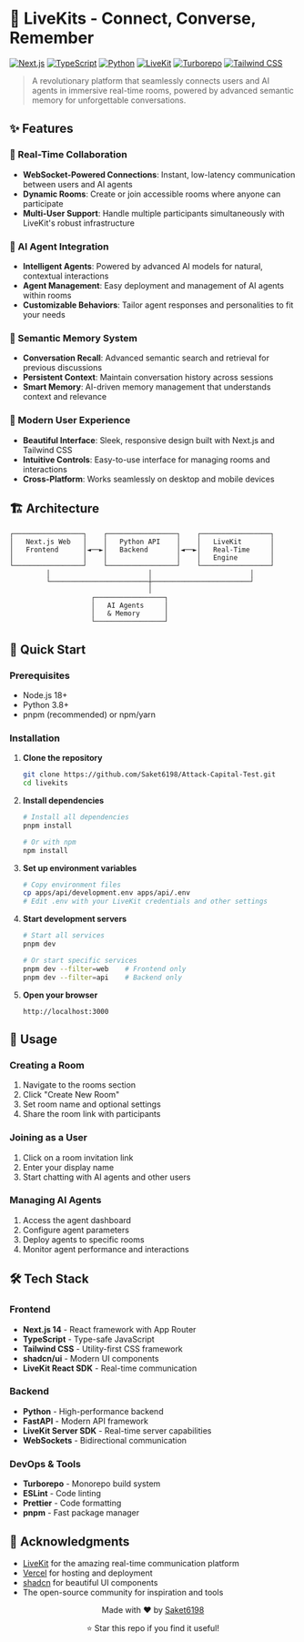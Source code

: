 # 🌟 LiveKits - Connect, Converse, Remember

[![Next.js](https://img.shields.io/badge/Next.js-000000?style=for-the-badge&logo=next.js&logoColor=white)](https://nextjs.org/)
[![TypeScript](https://img.shields.io/badge/TypeScript-007ACC?style=for-the-badge&logo=typescript&logoColor=white)](https://www.typescriptlang.org/)
[![Python](https://img.shields.io/badge/Python-3776AB?style=for-the-badge&logo=python&logoColor=white)](https://www.python.org/)
[![LiveKit](https://img.shields.io/badge/LiveKit-000000?style=for-the-badge&logo=livekit&logoColor=white)](https://livekit.io/)
[![Turborepo](https://img.shields.io/badge/Turborepo-000000?style=for-the-badge&logo=turborepo&logoColor=white)](https://turborepo.org/)
[![Tailwind CSS](https://img.shields.io/badge/Tailwind_CSS-38B2AC?style=for-the-badge&logo=tailwind-css&logoColor=white)](https://tailwindcss.com/)

> A revolutionary platform that seamlessly connects users and AI agents in immersive real-time rooms, powered by advanced semantic memory for unforgettable conversations.

## ✨ Features

### 🚀 Real-Time Collaboration
- **WebSocket-Powered Connections**: Instant, low-latency communication between users and AI agents
- **Dynamic Rooms**: Create or join accessible rooms where anyone can participate
- **Multi-User Support**: Handle multiple participants simultaneously with LiveKit's robust infrastructure

### 🤖 AI Agent Integration
- **Intelligent Agents**: Powered by advanced AI models for natural, contextual interactions
- **Agent Management**: Easy deployment and management of AI agents within rooms
- **Customizable Behaviors**: Tailor agent responses and personalities to fit your needs

### 🧠 Semantic Memory System
- **Conversation Recall**: Advanced semantic search and retrieval for previous discussions
- **Persistent Context**: Maintain conversation history across sessions
- **Smart Memory**: AI-driven memory management that understands context and relevance

### 🎨 Modern User Experience
- **Beautiful Interface**: Sleek, responsive design built with Next.js and Tailwind CSS
- **Intuitive Controls**: Easy-to-use interface for managing rooms and interactions
- **Cross-Platform**: Works seamlessly on desktop and mobile devices

## 🏗️ Architecture

```
┌─────────────────┐    ┌─────────────────┐    ┌─────────────────┐
│   Next.js Web   │    │   Python API    │    │   LiveKit       │
│   Frontend      │◄──►│   Backend       │◄──►│   Real-Time     │
│                 │    │                 │    │   Engine        │
└─────────────────┘    └─────────────────┘    └─────────────────┘
         │                        │                        │
         └────────────────────────┼────────────────────────┘
                                  │
                    ┌─────────────────┐
                    │   AI Agents     │
                    │   & Memory      │
                    └─────────────────┘
```

## 🚀 Quick Start

### Prerequisites
- Node.js 18+
- Python 3.8+
- pnpm (recommended) or npm/yarn

### Installation

1. **Clone the repository**
   ```bash
   git clone https://github.com/Saket6198/Attack-Capital-Test.git
   cd livekits
   ```

2. **Install dependencies**
   ```bash
   # Install all dependencies
   pnpm install

   # Or with npm
   npm install
   ```

3. **Set up environment variables**
   ```bash
   # Copy environment files
   cp apps/api/development.env apps/api/.env
   # Edit .env with your LiveKit credentials and other settings
   ```

4. **Start development servers**
   ```bash
   # Start all services
   pnpm dev

   # Or start specific services
   pnpm dev --filter=web    # Frontend only
   pnpm dev --filter=api    # Backend only
   ```

5. **Open your browser**
   ```
   http://localhost:3000
   ```

## 📖 Usage

### Creating a Room
1. Navigate to the rooms section
2. Click "Create New Room"
3. Set room name and optional settings
4. Share the room link with participants

### Joining as a User
1. Click on a room invitation link
2. Enter your display name
3. Start chatting with AI agents and other users

### Managing AI Agents
1. Access the agent dashboard
2. Configure agent parameters
3. Deploy agents to specific rooms
4. Monitor agent performance and interactions

## 🛠️ Tech Stack

### Frontend
- **Next.js 14** - React framework with App Router
- **TypeScript** - Type-safe JavaScript
- **Tailwind CSS** - Utility-first CSS framework
- **shadcn/ui** - Modern UI components
- **LiveKit React SDK** - Real-time communication

### Backend
- **Python** - High-performance backend
- **FastAPI** - Modern API framework
- **LiveKit Server SDK** - Real-time server capabilities
- **WebSockets** - Bidirectional communication

### DevOps & Tools
- **Turborepo** - Monorepo build system
- **ESLint** - Code linting
- **Prettier** - Code formatting
- **pnpm** - Fast package manager


## 🙏 Acknowledgments

- [LiveKit](https://livekit.io/) for the amazing real-time communication platform
- [Vercel](https://vercel.com/) for hosting and deployment
- [shadcn](https://ui.shadcn.com/) for beautiful UI components
- The open-source community for inspiration and tools


<div align="center">
  <p>Made with ❤️ by <a href="https://github.com/Saket6198">Saket6198</a></p>
  <p>⭐ Star this repo if you find it useful!</p>
</div>
